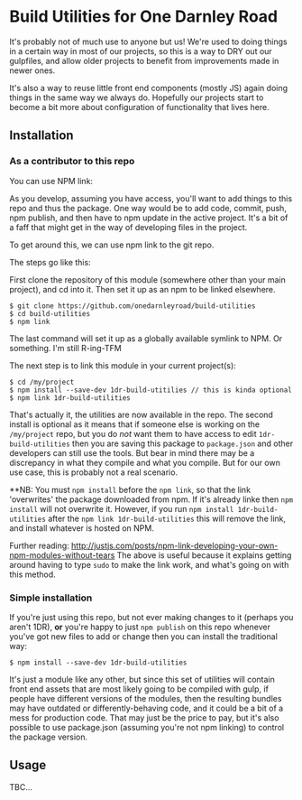 # Build Utilities for One Darnley Road

It's probably not of much use to anyone but us! We're used to doing things in a certain way in most
of our projects, so this is a way to DRY out our gulpfiles, and allow older projects to benefit from 
improvements made in newer ones. 

It's also a way to reuse little front end components (mostly JS) again doing things in the same way we always do. Hopefully our projects start to become a bit more about configuration of functionality that lives here.

## Installation
### As a contributor to this repo

You can use NPM link:

As you develop, assuming you have access, you'll want to add things to this repo and thus the package. One way would be to add code, commit, push, npm publish, and then have to npm update in the active project. It's a bit of a faff that might get in the way of developing files in the project.

To get around this, we can use npm link to the git repo.

The steps go like this:

First clone the repository of this module (somewhere other than your main project), and
cd into it. Then set it up as an npm to be linked elsewhere.

```
$ git clone https://github.com/onedarnleyroad/build-utilities
$ cd build-utilities
$ npm link
```

The last command will set it up as a globally available symlink to NPM. Or something. I'm still R-ing-TFM

The next step is to link this module in your current project(s):

```
$ cd /my/project
$ npm install --save-dev 1dr-build-utitilies // this is kinda optional
$ npm link 1dr-build-utilities
```

That's actually it, the utilities are now available in the repo. The second install is optional as it means that if someone else is working on the `/my/project` repo, but you do *not* want them to have access to edit `1dr-build-utilities` then you are saving this package to `package.json` and other developers can still use the tools. But bear in mind there may be a discrepancy in what they compile and what you compile. But for our own use case, this is probably not a real scenario.

**NB: You must `npm install` before the `npm link`, so that the link 'overwrites' the package downloaded from npm. If it's already linke then `npm install` will not overwrite it. However, if you run `npm install 1dr-build-utilities` after the `npm link 1dr-build-utilities` this will remove the link, and install whatever is hosted on NPM.

Further reading: http://justjs.com/posts/npm-link-developing-your-own-npm-modules-without-tears
The above is useful because it explains getting around having to type `sudo` to make the link work, and what's going on with this method.


### Simple installation

If you're just using this repo, but not ever making changes to it (perhaps you aren't 1DR), **or** you're happy to just `npm publish` on this repo whenever you've got new files to add or change then you can install the traditional way:

```
$ npm install --save-dev 1dr-build-utilities
```

It's just a module like any other, but since this set of utilities will contain front end assets that are most likely going to be compiled with gulp, if people have different versions of the modules, then the resulting bundles may have outdated or differently-behaving code, and it could be a bit of a mess for production code. That may just be the price to pay, but it's also possible to use package.json (assuming you're not npm linking) to control the package version.


## Usage

TBC...

